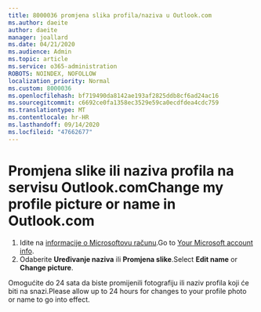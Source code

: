 ```yaml
---
title: 8000036 promjena slika profila/naziva u Outlook.com
ms.author: daeite
author: daeite
manager: joallard
ms.date: 04/21/2020
ms.audience: Admin
ms.topic: article
ms.service: o365-administration
ROBOTS: NOINDEX, NOFOLLOW
localization_priority: Normal
ms.custom: 8000036
ms.openlocfilehash: bf719490da8142ae193af2825ddb8cf6ad24ac16
ms.sourcegitcommit: c6692ce0fa1358ec3529e59ca0ecdfdea4cdc759
ms.translationtype: MT
ms.contentlocale: hr-HR
ms.lasthandoff: 09/14/2020
ms.locfileid: "47662677"
---
```

# <a name="change-my-profile-picture-or-name-in-outlookcom"></a><span data-ttu-id="f4757-102">Promjena slike ili naziva profila na servisu Outlook.com</span><span class="sxs-lookup"><span data-stu-id="f4757-102">Change my profile picture or name in Outlook.com</span></span>

1. <span data-ttu-id="f4757-103">Idite na [informacije o Microsoftovu računu](https://go.microsoft.com/fwlink/p/?linkid=860841).</span><span class="sxs-lookup"><span data-stu-id="f4757-103">Go to [Your Microsoft account info](https://go.microsoft.com/fwlink/p/?linkid=860841).</span></span>
1. <span data-ttu-id="f4757-104">Odaberite **Uređivanje naziva** ili **Promjena slike**.</span><span class="sxs-lookup"><span data-stu-id="f4757-104">Select **Edit name** or **Change picture**.</span></span>

<span data-ttu-id="f4757-105">Omogućite do 24 sata da biste promijenili fotografiju ili naziv profila koji će biti na snazi.</span><span class="sxs-lookup"><span data-stu-id="f4757-105">Please allow up to 24 hours for changes to your profile photo or name to go into effect.</span></span>